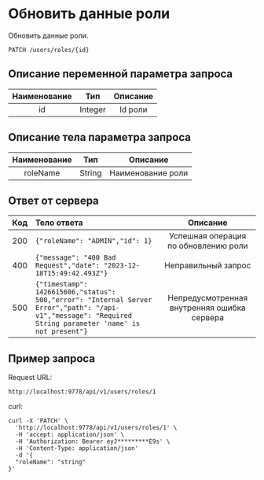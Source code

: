 # Обновить данные роли
Обновить данные роли.
```
PATCH /users/roles/{id}
```
## Описание переменной параметра запроса
| Наименование |   Тип   |          Описание           |
|:------------:|:-------:|:---------------------------:|
|      id      | Integer |           Id роли           |

## Описание тела параметра запроса
|  Наименование   |   Тип   |          Описание           |
|:---------------:|:-------:|:---------------------------:|
|    roleName     | String  |      Наименование роли      |

## Ответ от сервера
| Код |  Тело ответа                                                                                                                                                  |                  Описание                   |
|:---:|:--------------------------------------------------------------------------------------------------------------------------------------------------------------|:-------------------------------------------:|
| 200 | ```{"roleName": "ADMIN","id": 1}```                                                                                                                           |    Успешная операция по обновлению роли     |
| 400 | ```{"message": "400 Bad Request","date": "2023-12-18T15:49:42.493Z"}```                                                                                       |             Неправильный запрос             |
| 500 | ```{"timestamp": 1426615606,"status": 500,"error": "Internal Server Error","path": "/api-v1","message": "Required String parameter 'name' is not present"}``` | Непредусмотренная внутренняя ошибка сервера |
## Пример запроса
Request URL:
```
http://localhost:9778/api/v1/users/roles/1
```
curl:
```
curl -X 'PATCH' \
  'http://localhost:9778/api/v1/users/roles/1' \
  -H 'accept: application/json' \
  -H 'Authorization: Bearer eyJ*********E9s' \
  -H 'Content-Type: application/json'
  -d '{
  "roleName": "string"
}'
```